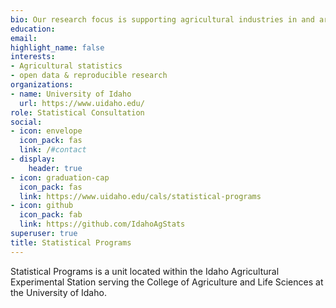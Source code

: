 ```yaml
---
bio: Our research focus is supporting agricultural industries in and around Idaho. 
education:
email: 
highlight_name: false
interests:
- Agricultural statistics
- open data & reproducible research
organizations:
- name: University of Idaho
  url: https://www.uidaho.edu/
role: Statistical Consultation
social:
- icon: envelope
  icon_pack: fas
  link: /#contact
- display:
    header: true
- icon: graduation-cap
  icon_pack: fas
  link: https://www.uidaho.edu/cals/statistical-programs
- icon: github
  icon_pack: fab
  link: https://github.com/IdahoAgStats
superuser: true
title: Statistical Programs
---
```


Statistical Programs is a unit located within the Idaho Agricultural Experimental Station serving the College of Agriculture and Life Sciences at the University of Idaho. 
